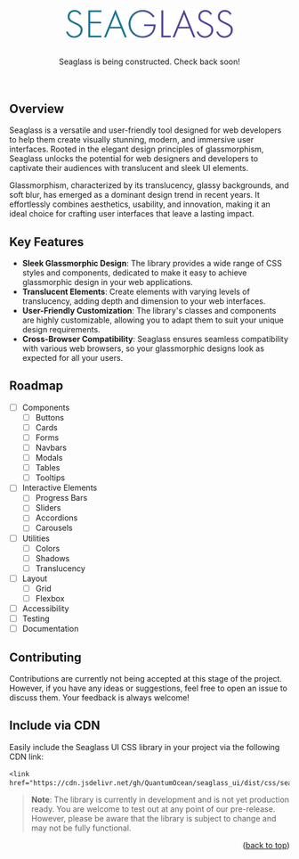 <a name="readme-top"></a>


<!-- PROJECT LOGO -->
<br />
<div align="center">
    <img src=".github/seaglass_logo.png" alt="Logo" width="300px" height="">

  <p align="center">
    <br>
    Seaglass is being constructed. Check back soon!
    <br>
    <br>
    <br>
  </p>
</div>


<!-- ABOUT THE PROJECT -->
## Overview
Seaglass is a versatile and user-friendly tool designed for web developers to help them create visually stunning, modern, and immersive user interfaces. Rooted in the elegant design principles of glassmorphism, Seaglass unlocks the potential for web designers and developers to captivate their audiences with translucent and sleek UI elements.

Glassmorphism, characterized by its translucency, glassy backgrounds, and soft blur, has emerged as a dominant design trend in recent years. It effortlessly combines aesthetics, usability, and innovation, making it an ideal choice for crafting user interfaces that leave a lasting impact.

<!-- ![screenshot][product-screenshot] -->

## Key Features
- **Sleek Glassmorphic Design**: The library provides a wide range of CSS styles and components, dedicated to make it easy to achieve glassmorphic design in your web applications.
- **Translucent Elements**: Create elements with varying levels of translucency, adding depth and dimension to your web interfaces.
- **User-Friendly Customization**: The library's classes and components are highly customizable, allowing you to adapt them to suit your unique design requirements.
- **Cross-Browser Compatibility**: Seaglass ensures seamless compatibility with various web browsers, so your glassmorphic designs look as expected for all your users.

<!-- ROADMAP -->
## Roadmap

- [ ] Components
  - [ ] Buttons
  - [ ] Cards
  - [ ] Forms
  - [ ] Navbars
  - [ ] Modals
  - [ ] Tables
  - [ ] Tooltips
- [ ] Interactive Elements
  - [ ] Progress Bars
  - [ ] Sliders
  - [ ] Accordions
  - [ ] Carousels
- [ ] Utilities
  - [ ] Colors
  - [ ] Shadows
  - [ ] Translucency
- [ ] Layout
  - [ ] Grid
  - [ ] Flexbox
- [ ] Accessibility
- [ ] Testing
- [ ] Documentation

<!-- CONTRIBUTING -->
## Contributing
Contributions are currently not being accepted at this stage of the project. However, if you have any ideas or suggestions, feel free to open an issue to discuss them. Your feedback is always welcome!
<!-- Contributions are what make the open source community such an amazing place to be learn, inspire, and create. Any contributions you make are greatly appreciated. -->

<!-- CDN -->
## Include via CDN
Easily include the Seaglass UI CSS library in your project via the following CDN link:
```
<link href="https://cdn.jsdelivr.net/gh/QuantumOcean/seaglass_ui/dist/css/seaglass.min.css">
```
> **Note**: The library is currently in development and is not yet production ready. You are welcome to test out at any point of our pre-release. However, please be aware that the library is subject to change and may not be fully functional.
<p align="right">(<a href="#readme-top">back to top</a>)</p>


<!-- MARKDOWN LINKS & IMAGES -->
[screenshot]: public/images/screenshot.png
